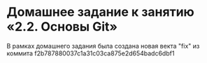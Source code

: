 # Домашнее задание к занятию «2.2. Основы Git»

В рамках домашнего задания была создана новая векта "fix" из коммита f2b787880037c1a31c03ca875e2d654badc6dbf1
